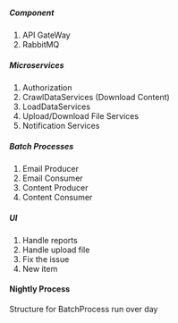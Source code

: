 ##### Component
1) API GateWay
2) RabbitMQ


##### Microservices
1) Authorization
2) CrawlDataServices (Download Content)
3) LoadDataServices
4) Upload/Download File Services
5) Notification Services

##### Batch Processes
1) Email Producer
2) Email Consumer
3) Content Producer
4) Content Consumer


##### UI
1) Handle reports
2) Handle upload file
3) Fix the issue
4) New item


#### Nightly Process

Structure for BatchProcess run over day